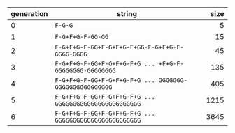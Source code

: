 | generation | string | size |
| ---------- | ------ | ----:|
| 0 | `F-G-G` | 5 |
| 1 | `F-G+F+G-F-GG-GG` | 15 |
| 2 | `F-G+F+G-F-GG+F-G+F+G-F+GG-F-G+F+G-F-GGGG-GGGG` | 45 |
| 3 | `F-G+F+G-F-GG+F-G+F+G-F+G ... +F+G-F-GGGGGGGG-GGGGGGGG` | 135 |
| 4 | `F-G+F+G-F-GG+F-G+F+G-F+G ... GGGGGGG-GGGGGGGGGGGGGGGG` | 405 |
| 5 | `F-G+F+G-F-GG+F-G+F+G-F+G ... GGGGGGGGGGGGGGGGGGGGGGGG` | 1215 |
| 6 | `F-G+F+G-F-GG+F-G+F+G-F+G ... GGGGGGGGGGGGGGGGGGGGGGGG` | 3645 |
